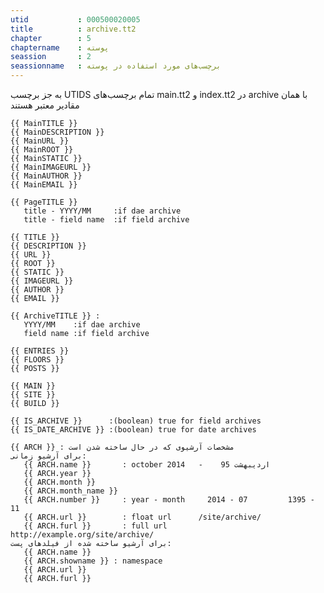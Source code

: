 ```yaml
---
utid           : 000500020005
title          : archive.tt2
chapter        : 5
chaptername    : پوسته
seassion       : 2
seassionname   : برچسب‌های مورد استفاده در پوسته
---
```



<p>به جز برچسب UTIDS تمام برچسب‌های main.tt2 و index.tt2 در archive با همان مقادیر معتبر هستند</p>

<pre><code>{{ MainTITLE }}
{{ MainDESCRIPTION }}
{{ MainURL }}
{{ MainROOT }}
{{ MainSTATIC }}
{{ MainIMAGEURL }}
{{ MainAUTHOR }}
{{ MainEMAIL }}

{{ PageTITLE }}
   title - YYYY/MM     :if dae archive
   title - field name  :if field archive

{{ TITLE }}
{{ DESCRIPTION }}
{{ URL }}
{{ ROOT }}
{{ STATIC }}
{{ IMAGEURL }}
{{ AUTHOR }}
{{ EMAIL }}

{{ ArchiveTITLE }} :
   YYYY/MM    :if dae archive
   field name :if field archive

{{ ENTRIES }}
{{ FLOORS }}
{{ POSTS }}

{{ MAIN }}
{{ SITE }}
{{ BUILD }}

{{ IS_ARCHIVE }}      :(boolean) true for field archives
{{ IS_DATE_ARCHIVE }} :(boolean) true for date archives

{{ ARCH }} : مشخصات آرشیوی که در حال ساخته شدن است
برای آرشیو زمانی:
   {{ ARCH.name }}       : october 2014   -    اردیبهشت 95
   {{ ARCH.year }}
   {{ ARCH.month }}
   {{ ARCH.month_name }}
   {{ ARCH.number }}     : year - month     2014 - 07         1395 - 11
   {{ ARCH.url }}        : float url      /site/archive/
   {{ ARCH.furl }}       : full url        http://example.org/site/archive/
برای آرشیو ساخته شده از فیلدهای پست:
   {{ ARCH.name }}
   {{ ARCH.showname }} : namespace
   {{ ARCH.url }}
   {{ ARCH.furl }}
</code></pre>



